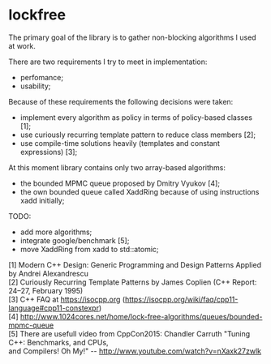 # lockfree
The primary goal of the library is to gather non-blocking algorithms I used at work.

There are two requirements I try to meet in implementation:
 - perfomance;
 - usability;

Because of these requirements the following decisions were taken:
 - implement every algorithm as policy in terms of policy-based classes [1];
 - use curiously recurring template pattern to reduce class members [2];
 - use compile-time solutions heavily (templates and constant expressions) [3];

At this moment library contains only two array-based algorithms: 
 - the bounded MPMC queue proposed by Dmitry Vyukov [4];
 - the own bounded queue called XaddRing because of using instructions xadd initially;

TODO:
 - add more algorithms;
 - integrate google/benchmark [5];
 - move XaddRing from xadd to std::atomic;

[1] Modern C++ Design: Generic Programming and Design Patterns Applied by Andrei Alexandrescu <br>
[2] Curiously Recurring Template Patterns by James Coplien (C++ Report: 24–27, February 1995) <br>
[3] C++ FAQ at https://isocpp.org (https://isocpp.org/wiki/faq/cpp11-language#cpp11-constexpr) <br>
[4] http://www.1024cores.net/home/lock-free-algorithms/queues/bounded-mpmc-queue <br>
[5] There are usefull video from CppCon2015: Chandler Carruth "Tuning C++: Benchmarks, and CPUs, <br>
    and Compilers! Oh My!" -- http://www.youtube.com/watch?v=nXaxk27zwlk
